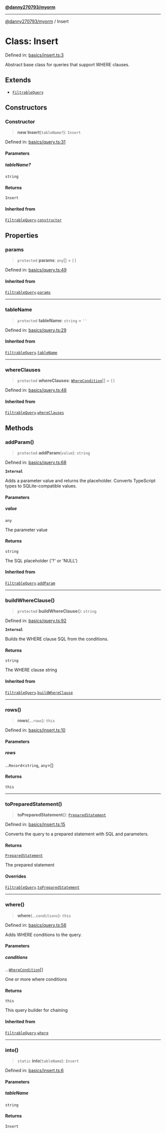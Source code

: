 [**@danny270793/myorm**](../README.md)

***

[@danny270793/myorm](../README.md) / Insert

# Class: Insert

Defined in: [basics/insert.ts:3](https://github.com/danny270793/MyORM/blob/0fac4c292463a918ab1d9675c2a165a9298cb0ae/src/libraries/basics/insert.ts#L3)

Abstract base class for queries that support WHERE clauses.

## Extends

- [`FiltrableQuery`](FiltrableQuery.md)

## Constructors

### Constructor

> **new Insert**(`tableName?`): `Insert`

Defined in: [basics/query.ts:31](https://github.com/danny270793/MyORM/blob/0fac4c292463a918ab1d9675c2a165a9298cb0ae/src/libraries/basics/query.ts#L31)

#### Parameters

##### tableName?

`string`

#### Returns

`Insert`

#### Inherited from

[`FiltrableQuery`](FiltrableQuery.md).[`constructor`](FiltrableQuery.md#constructor)

## Properties

### params

> `protected` **params**: `any`[] = `[]`

Defined in: [basics/query.ts:49](https://github.com/danny270793/MyORM/blob/0fac4c292463a918ab1d9675c2a165a9298cb0ae/src/libraries/basics/query.ts#L49)

#### Inherited from

[`FiltrableQuery`](FiltrableQuery.md).[`params`](FiltrableQuery.md#params)

***

### tableName

> `protected` **tableName**: `string` = `''`

Defined in: [basics/query.ts:29](https://github.com/danny270793/MyORM/blob/0fac4c292463a918ab1d9675c2a165a9298cb0ae/src/libraries/basics/query.ts#L29)

#### Inherited from

[`FiltrableQuery`](FiltrableQuery.md).[`tableName`](FiltrableQuery.md#tablename)

***

### whereClauses

> `protected` **whereClauses**: [`WhereCondition`](../interfaces/WhereCondition.md)[] = `[]`

Defined in: [basics/query.ts:48](https://github.com/danny270793/MyORM/blob/0fac4c292463a918ab1d9675c2a165a9298cb0ae/src/libraries/basics/query.ts#L48)

#### Inherited from

[`FiltrableQuery`](FiltrableQuery.md).[`whereClauses`](FiltrableQuery.md#whereclauses)

## Methods

### addParam()

> `protected` **addParam**(`value`): `string`

Defined in: [basics/query.ts:68](https://github.com/danny270793/MyORM/blob/0fac4c292463a918ab1d9675c2a165a9298cb0ae/src/libraries/basics/query.ts#L68)

**`Internal`**

Adds a parameter value and returns the placeholder.
Converts TypeScript types to SQLite-compatible values.

#### Parameters

##### value

`any`

The parameter value

#### Returns

`string`

The SQL placeholder ('?' or 'NULL')

#### Inherited from

[`FiltrableQuery`](FiltrableQuery.md).[`addParam`](FiltrableQuery.md#addparam)

***

### buildWhereClause()

> `protected` **buildWhereClause**(): `string`

Defined in: [basics/query.ts:92](https://github.com/danny270793/MyORM/blob/0fac4c292463a918ab1d9675c2a165a9298cb0ae/src/libraries/basics/query.ts#L92)

**`Internal`**

Builds the WHERE clause SQL from the conditions.

#### Returns

`string`

The WHERE clause string

#### Inherited from

[`FiltrableQuery`](FiltrableQuery.md).[`buildWhereClause`](FiltrableQuery.md#buildwhereclause)

***

### rows()

> **rows**(...`rows`): `this`

Defined in: [basics/insert.ts:10](https://github.com/danny270793/MyORM/blob/0fac4c292463a918ab1d9675c2a165a9298cb0ae/src/libraries/basics/insert.ts#L10)

#### Parameters

##### rows

...`Record`\<`string`, `any`\>[]

#### Returns

`this`

***

### toPreparedStatement()

> **toPreparedStatement**(): [`PreparedStatement`](../interfaces/PreparedStatement.md)

Defined in: [basics/insert.ts:15](https://github.com/danny270793/MyORM/blob/0fac4c292463a918ab1d9675c2a165a9298cb0ae/src/libraries/basics/insert.ts#L15)

Converts the query to a prepared statement with SQL and parameters.

#### Returns

[`PreparedStatement`](../interfaces/PreparedStatement.md)

The prepared statement

#### Overrides

[`FiltrableQuery`](FiltrableQuery.md).[`toPreparedStatement`](FiltrableQuery.md#topreparedstatement)

***

### where()

> **where**(...`conditions`): `this`

Defined in: [basics/query.ts:56](https://github.com/danny270793/MyORM/blob/0fac4c292463a918ab1d9675c2a165a9298cb0ae/src/libraries/basics/query.ts#L56)

Adds WHERE conditions to the query.

#### Parameters

##### conditions

...[`WhereCondition`](../interfaces/WhereCondition.md)[]

One or more where conditions

#### Returns

`this`

This query builder for chaining

#### Inherited from

[`FiltrableQuery`](FiltrableQuery.md).[`where`](FiltrableQuery.md#where)

***

### into()

> `static` **into**(`tableName`): `Insert`

Defined in: [basics/insert.ts:6](https://github.com/danny270793/MyORM/blob/0fac4c292463a918ab1d9675c2a165a9298cb0ae/src/libraries/basics/insert.ts#L6)

#### Parameters

##### tableName

`string`

#### Returns

`Insert`
